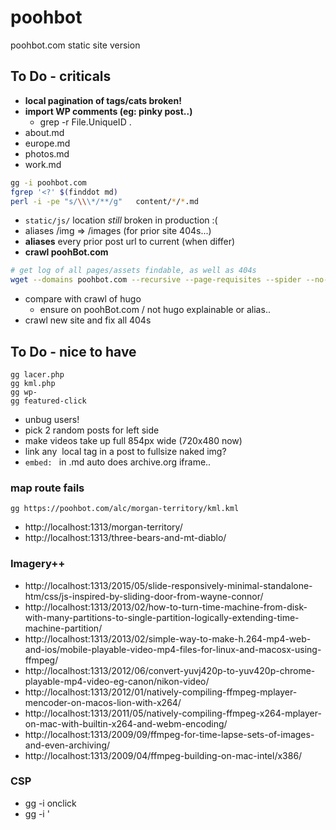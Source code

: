 # poohbot

poohbot.com static site version

## To Do - criticals
- **local pagination of tags/cats broken!**
- **import WP comments (eg: pinky post..)**
  - grep -r File.UniqueID .
- about.md
- europe.md
- photos.md
- work.md
```bash
gg -i poohbot.com
fgrep '<?' $(finddot md)
perl -i -pe "s/\\\*/**/g"   content/*/*.md
```
- `static/js/` location _still_ broken in production :(
- aliases /img => /images    (for prior site 404s...)
- **aliases** every prior post url to current (when differ)
- **crawl poohBot.com**
```bash
# get log of all pages/assets findable, as well as 404s
wget --domains poohbot.com --recursive --page-requisites --spider --no-directories --no-verbose https://poohbot.com 2>&1 |tee poohbot.com
```
  - compare with crawl of hugo
    - ensure on poohBot.com / not hugo explainable or alias..
- crawl new site and fix all 404s

## To Do - nice to have
```
gg lacer.php
gg kml.php
gg wp-
gg featured-click
```
- unbug users!
- pick 2 random posts for left side
- make videos take up full 854px wide (720x480 now)
- link any <img> local tag in a post to fullsize naked img?
- `embed: ` in .md auto does archive.org iframe..

### map route fails
```
gg https://poohbot.com/alc/morgan-territory/kml.kml
```
- http://localhost:1313/morgan-territory/
- http://localhost:1313/three-bears-and-mt-diablo/

### Imagery++
- http://localhost:1313/2015/05/slide-responsively-minimal-standalone-htm/css/js-inspired-by-sliding-door-from-wayne-connor/
- http://localhost:1313/2013/02/how-to-turn-time-machine-from-disk-with-many-partitions-to-single-partition-logically-extending-time-machine-partition/
- http://localhost:1313/2013/02/simple-way-to-make-h.264-mp4-web-and-ios/mobile-playable-video-mp4-files-for-linux-and-macosx-using-ffmpeg/
- http://localhost:1313/2012/06/convert-yuvj420p-to-yuv420p-chrome-playable-mp4-video-eg-canon/nikon-video/
- http://localhost:1313/2012/01/natively-compiling-ffmpeg-mplayer-mencoder-on-macos-lion-with-x264/
- http://localhost:1313/2011/05/natively-compiling-ffmpeg-x264-mplayer-on-mac-with-builtin-x264-and-webm-encoding/
- http://localhost:1313/2009/09/ffmpeg-for-time-lapse-sets-of-images-and-even-archiving/
- http://localhost:1313/2009/04/ffmpeg-building-on-mac-intel/x386/

### CSP
- gg -i onclick
- gg -i '<script>' |chopper
- gg '<style[^U]' |chopper |fgrep '<style'
- gg 'style='

---

## Could Use
- layouts/shortcodes/fancybox.html
```go

{{% fancybox path="/post/2019/img" file="k8.png" caption="golly" gallery="the-met" %}}

{{%/* fig class="full"
    src="http://farm5.staticflickr.com/4136/4829260124_57712e570a_o_d.jpg"
    title="One of my favorite touristy-type photos. I secretly waited for the
    good light while we were having fun and took this. Only regret: a stupid
    pole in the top-left corner of the frame I had to clumsily get rid of at
    post-processing."
    link="http://www.flickr.com/photos/alexnormand/4829260124/in/
            set-72157624547713078/" */%}}
```

## archive.org embeds
```html
<iframe src="https://archive.org/embed/ID" width="854" height="480" frameborder="0" webkitallowfullscreen="true" mozallowfullscreen="true" allowfullscreen></iframe>
```

---

## theme setup
- https://themes.gohugo.io/hugo-future-imperfect-slim/
  - `mkdir -p themes`
  - `cd themes`
  - `git submodule add https://github.com/pacollins/hugo-future-imperfect-slim`
  - or if cloned to another machine:
  - `git submodule update --init --recursive`


## initial setup
- https://gohugo.io/hosting-and-deployment/hosting-on-gitlab/
- https://about.gitlab.com/2016/04/07/gitlab-pages-setup/
- https://github.com/pacollins/hugo-future-imperfect-slim/wiki/Staticman-config
- added Git LFS (esp. for imagery / big files and if i future resize/recrop, etc.)
  - `git lfs track "*.jpg"`
- had to sort out http://localhost:1313/post/
- https://gohugo.io/content-management/shortcodes/#youtube
- archive.org video/book embeds
- `hugo` # build public
- `hugo new post/my-first-post.md`


## run and/or make `public/` subdir
- `brew install hugo`
- ensures fresh - removes prior run
- [gogo](gogo)
  - `CTL-C` at any point..
